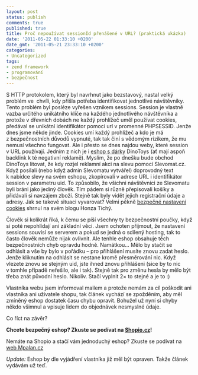 ```yaml
---
layout: post
status: publish
comments: true
published: true
title: Proč nepoužívat sessionId přenášené v URL? (praktická ukázka)
date: '2011-05-22 01:33:10 +0200'
date_gmt: '2011-05-21 23:33:10 +0200'
categories:
- Uncategorized
tags:
- zend framework
- programování
- bezpečnost
---
```

<p>S HTTP protokolem, který byl navrhnut jako bezstavový, nastal velký problém ve  chvíli, kdy přišla potřeba identifikovat jednotlivé návštěvníky. Tento problém byl posléze vyřešen vznikem sessions. Session je vlastně vazba určitého unikátního klíče na každého jednotlivého návštěvníka a protože v dřevních dobách ne každý prohlížeč uměl používat cookies, předával se unikátní identifikátor pomocí url v promenné PHPSESSID. Jenže dnes jsme někde jinde. Cookies umí každý prohlížeč a kdo je má z bezpečnostních důvodů vypnuté, tak tak činí s vědomým rizikem, že mu nemusí všechno fungovat. Ale i přesto se dnes najdou weby, které session v URL používají. Jedním z nich je i <a href="http://www.dinotoys.cz/" target="_blank">eshop s dárky</a> DinoToys (ať mají aspoň backlink k té negativní reklamě). Myslím, že po dnešku bude obchod DinoToys litovat, že kdy rozjel reklamní akci na slevu pomocí Slevomat.cz. Když posílali (nebo když admin Slevomatu vytvářel) doprovodný text k nabídce slevy na svém eshopu, zkopírovali v adrese URL i identifikátor session v parametru uid. To způsobilo, že všichni návštěvníci ze Slevomatu byli bráni jako jediný člověk. Tím pádem si různě přepisovali košíky a přidávali si navzájem zboží. Stejně tak byly vidět jejich registrační údaje a adresy. Jak se takové situaci vyvarovat? Velmi pěkně <a href="http://www.phpguru.cz/clanky/sid-do-url-nepatri" target="_blank">bezpečné nastavení cookies</a> shrnul na svém blogu Honza Tichý.</p>
<p>Člověk si kolikrát říká, k čemu se píší všechny ty bezpečnostní poučky, když si poté nepohlídají ani základní věci. Jsem ochoten přijmout, že nastavení sessions souvisí se serverem a pokud se jedná o sdílený hosting, tak to často člověk nemůže nijak ovlivnit. Ale tenhle eshop obsahuje těch bezpečnostních chyb opravdu hodně. Namátkou… Mělo by stačit se odhlásit a vše by bylo v pořádku – pro přihlášení musíte znovu zadat heslo. Jenže kliknutím na odhlásit se nestane kromě přesměrování nic. Když vlezete znovu se stejným uid, jste ihned znovu přihlášeni (sice by to nic v tomhle případě neřešilo, ale i tak). Stejně tak pro změnu hesla by mělo být třeba znát původní heslo. Nikoliv. Stačí vyplnit 2× to stejné a je to :)</p>
<p>Vlastníka webu jsem informoval mailem a protože nemám za cíl poškodit ani vlastníka ani uživatele shopu, tak článek vychází se zpožděním, aby měl zmíněný eshop dostatek času chybu opravit. Bohužel už nyní si chyby někdo všimnul a vpisuje lidem do objednávek nesmyslné údaje.</p>
<p>Co říct na závěr?</p>
<p><strong>Chcete bezpečný eshop? Zkuste se podívat na <a href="http://www.shopio.cz/" target="_blank">Shopio.cz</a>!</strong></p>
<p>Nemáte na Shopio a stačí vám jednoduchý eshop? Zkuste se podívat na <a href="http://www.mpalan.cz/reference/internetove-obchody.php" target="_blank">web Mpalan.cz</a></p>
<p><em>Update: </em>Eshop by dle vyjádření vlastníka již měl být opraven. Takže článek vydávám už teď.</p>
